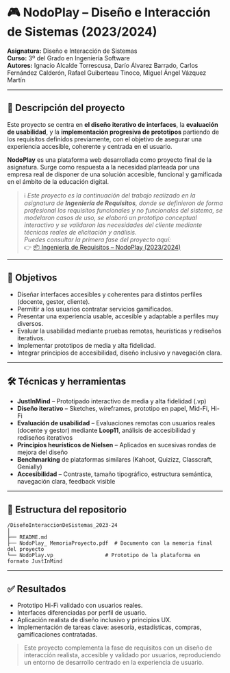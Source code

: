 # 🎮 NodoPlay – Diseño e Interacción de Sistemas (2023/2024)

**Asignatura:** Diseño e Interacción de Sistemas  
**Curso:** 3º del Grado en Ingeniería Software  
**Autores:** Ignacio Alcalde Torrescusa, Darío Álvarez Barrado, Carlos Fernández Calderón, Rafael Guiberteau Tinoco, Miguel Ángel Vázquez Martín

---

## 📌 Descripción del proyecto

Este proyecto se centra en **el diseño iterativo de interfaces**, la **evaluación de usabilidad**, y la **implementación progresiva de prototipos** partiendo de los requisitos definidos previamente, con el objetivo de asegurar una experiencia accesible, coherente y centrada en el usuario.


**NodoPlay** es una plataforma web desarrollada como proyecto final de la asignatura. Surge como respuesta a la necesidad planteada por una empresa real de disponer de una solución accesible, funcional y gamificada en el ámbito de la educación digital.

> ℹ️ *Este proyecto es la continuación del trabajo realizado en la asignatura de **Ingeniería de Requisitos**, donde se definieron de forma profesional los requisitos funcionales y no funcionales del sistema, se modelaron casos de uso, se elaboró un prototipo conceptual interactivo y se validaron las necesidades del cliente mediante técnicas reales de elicitación y análisis.  
Puedes consultar la primera fase del proyecto aquí:*  
👉 [📦 Ingeniería de Requisitos – NodoPlay (2023/2024)](../IngenieriaDeRequisitos_2023-24)

---

## 🎨 Objetivos

- Diseñar interfaces accesibles y coherentes para distintos perfiles (docente, gestor, cliente).
- Permitir a los usuarios contratar servicios gamificados.
- Presentar una experiencia usable, accesible y adaptable a perfiles muy diversos.
- Evaluar la usabilidad mediante pruebas remotas, heurísticas y rediseños iterativos.
- Implementar prototipos de media y alta fidelidad.
- Integrar principios de accesibilidad, diseño inclusivo y navegación clara.

---

## 🛠️ Técnicas y herramientas

- **JustInMind** – Prototipado interactivo de media y alta fidelidad (.vp)  
- **Diseño iterativo** – Sketches, wireframes, prototipo en papel, Mid-Fi, Hi-Fi  
- **Evaluación de usabilidad** – Evaluaciones remotas con usuarios reales (docente y gestor) mediante **Loop11**, análisis de accesibilidad y rediseños iterativos  
- **Principios heurísticos de Nielsen** – Aplicados en sucesivas rondas de mejora del diseño  
- **Benchmarking** de plataformas similares (Kahoot, Quizizz, Classcraft, Genially) 
- **Accesibilidad** – Contraste, tamaño tipográfico, estructura semántica, navegación clara, feedback visible

---

## 📁 Estructura del repositorio
```
/DiseñoInteraccionDeSistemas_2023-24
│
├── README.md
├── NodoPlay_ MemoriaProyecto.pdf  # Documento con la memoria final del proyecto
└── NodoPlay.vp		            # Prototipo de la plataforma en formato JustInMind
```

---

## ✅ Resultados

- Prototipo Hi-Fi validado con usuarios reales.
- Interfaces diferenciadas por perfil de usuario.
- Aplicación realista de diseño inclusivo y principios UX.
- Implementación de tareas clave: asesoría, estadísticas, compras, gamificaciones contratadas.

> Este proyecto complementa la fase de requisitos con un diseño de interacción realista, accesible y validado por usuarios, reproduciendo un entorno de desarrollo centrado en la experiencia de usuario.
